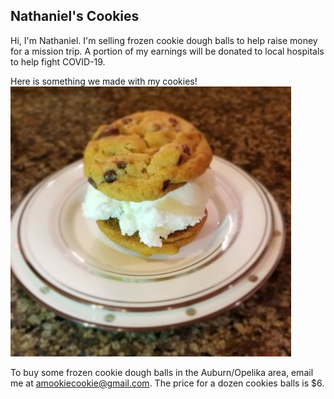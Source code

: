 ## Nathaniel's Cookies

Hi, I'm Nathaniel.  I'm selling frozen cookie dough balls to help raise money for a mission trip.  A portion of my earnings will be donated to local hospitals to help fight COVID-19.


Here is something we made with my cookies! <img src="images/ice_cream_sandwich.jpg" alt="hi" class="inline"/>

To buy some frozen cookie dough balls in the Auburn/Opelika area, email me at [amookiecookie@gmail.com](mailto:amookiecookie@gmail.com).  The price for a dozen cookies balls is $6.




